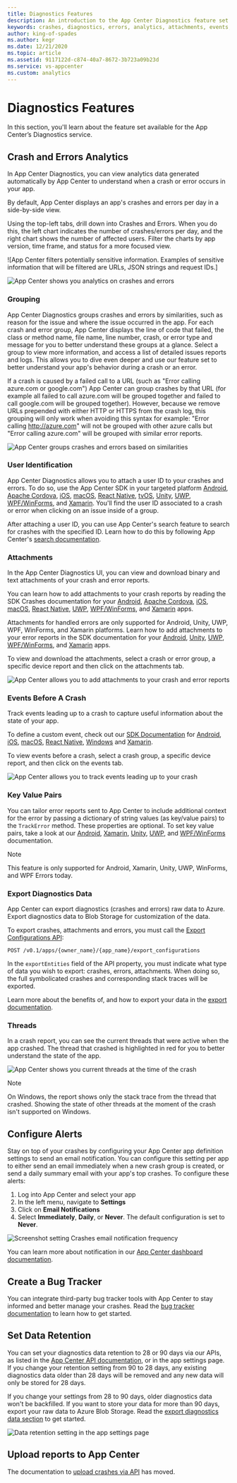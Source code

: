 ```yaml
---
title: Diagnostics Features
description: An introduction to the App Center Diagnostics feature set
keywords: crashes, diagnostics, errors, analytics, attachments, events, key value pairs, export data, threads, bug tracker
author: king-of-spades
ms.author: kegr
ms.date: 12/21/2020
ms.topic: article
ms.assetid: 9117122d-c874-40a7-8672-3b723a09b23d
ms.service: vs-appcenter
ms.custom: analytics
---
```


# Diagnostics Features

In this section, you'll learn about the feature set available for the App Center’s Diagnostics service.

## Crash and Errors Analytics

In App Center Diagnostics, you can view analytics data generated automatically by App Center to understand when a crash or error occurs in your app.

By default, App Center displays an app's crashes and errors per day in a side-by-side view.

Using the top-left tabs, drill down into Crashes and Errors. When you do this, the left chart indicates the number of crashes/errors per day, and the right chart shows the number of affected users. Filter the charts by app version, time frame, and status for a more focused view.

![App Center  filters potentially sensitive information. Examples of sensitive information that will be filtered are URLs, JSON strings and request IDs.]

![App Center shows you analytics on crashes and errors](~/diagnostics/images/new-crash-analytics.png)

### Grouping

App Center Diagnostics groups crashes and errors by similarities, such as reason for the issue and where the issue occurred in the app. For each crash and error group, App Center displays the line of code that failed, the class or method name, file name, line number, crash, or error type and message for you to better understand these groups at a glance. Select a group to view more information, and access a list of detailed issues reports and logs. This allows you to dive even deeper and use our feature set to better understand your app's behavior during a crash or an error.

If a crash is caused by a failed call to a URL (such as "Error calling azure.com or google.com") App Center can group crashes by that URL (for example all failed to call azure.com will be grouped together and failed to call google.com will be grouped together). However, because we remove URLs prepended with either HTTP or HTTPS from the crash log, this grouping will only work when avoiding this syntax for example:  "Error calling http://azure.com" will not be grouped with other azure calls but "Error calling azure.com" will be grouped with similar error reports.

![App Center groups crashes and errors based on similarities](~/diagnostics/images/crash-groups.png)

### User Identification

App Center Diagnostics allows you to attach a user ID to your crashes and errors. To do so, use the App Center SDK in your targeted platform [Android](~/sdk/other-apis/android.md#identify-users), [Apache Cordova](~/sdk/other-apis/cordova.md#identify-users), [iOS](~/sdk/other-apis/ios.md#identify-users), [macOS](~/sdk/other-apis/macos.md#identify-users), [React Native](~/sdk/other-apis/react-native.md#identify-users), [tvOS](~/sdk/other-apis/tvos.md#identify-users), [Unity](~/sdk/other-apis/unity.md#identify-users), [UWP](~/sdk/other-apis/uwp.md#identify-users), [WPF/WinForms](~/sdk/other-apis/wpf-winforms.md#identify-users), and [Xamarin](~/sdk/other-apis/xamarin.md#identify-users). You'll find the user ID associated to a crash or error when clicking on an issue inside of a group.

After attaching a user ID, you can use App Center's search feature to search for crashes with the specified ID. Learn how to do this by following App Center's [search documentation](~/diagnostics/search.md).


### Attachments

In the App Center Diagnostics UI, you can view and download binary and text attachments of your crash and error reports.

You can learn how to add attachments to your crash reports by reading the SDK Crashes documentation for your [Android](~/sdk/crashes/android.md#add-attachments-to-a-crash-report), [Apache Cordova](~/sdk/crashes/cordova.md#add-attachments-to-a-crash-report), [iOS](~/sdk/crashes/ios.md#add-attachments-to-a-crash-report), [macOS](~/sdk/crashes/macos.md#add-attachments-to-a-crash-report), [React Native](~/sdk/crashes/react-native.md#add-attachments-to-a-crash-report), [UWP](~/sdk/crashes/uwp.md#add-attachments-to-a-crash-report), [WPF/WinForms](~/sdk/crashes/wpf-winforms.md#add-attachments-to-a-crash-report), and [Xamarin](~/sdk/crashes/xamarin.md#add-attachments-to-a-crash-report) apps.

Attachments for handled errors are only supported for Android, Unity, UWP, WPF, WinForms, and Xamarin platforms. Learn how to add attachments to your error reports in the SDK documentation for your [Android](~/sdk/crashes/android.md#handled-errors), [Unity](~/sdk/crashes/unity.md#add-attachments-to-a-crash-or-an-unhandled-exception-report), [UWP](~/sdk/crashes/uwp.md#handled-errors), [WPF/WinForms](~/sdk/crashes/wpf-winforms.md#handled-errors), and [Xamarin](~/sdk/crashes/xamarin.md#handled-errors) apps.

To view and download the attachments, select a crash or error group, a specific device report and then click on the attachments tab.

![App Center allows you to add attachments to your crash and error reports](~/diagnostics/images/new-attachments.png)


### Events Before A Crash

Track events leading up to a crash to capture useful information about the state of your app.

To define a custom event, check out our [SDK Documentation](~/sdk/index.md) for [Android](~/sdk/analytics/android.md), [iOS](~/sdk/analytics/ios.md), [macOS](~/sdk/analytics/macos.md), [React Native](~/sdk/analytics/react-native.md), [Windows](~/sdk/analytics/windows.md) and [Xamarin](~/sdk/analytics/xamarin.md).

To view events before a crash, select a crash group, a specific device report, and then click on the events tab.

![App Center allows you to track events leading up to your crash](~/diagnostics/images/events.png)


### Key Value Pairs

You can tailor error reports sent to App Center to include additional context for the error by passing a dictionary of string values (as key/value pairs) to the `TrackError` method. These properties are optional. To set key value pairs, take a look at our [Android](~/sdk/crashes/android.md#handled-errors), [Xamarin](~/sdk/crashes/xamarin.md#handled-errors), [Unity](~/sdk/crashes/unity.md#handled-exceptions-in-unity), [UWP](~/sdk/crashes/uwp.md#handled-errors), and [WPF/WinForms](~/sdk/crashes/wpf-winforms.md#handled-errors) documentation.

> [!NOTE]
> This feature is only supported for Android, Xamarin, Unity, UWP, WinForms, and WPF Errors today.

### Export Diagnostics Data

App Center can export diagnostics (crashes and errors) raw data to Azure. Export diagnostics data to Blob Storage for customization of the data.

To export crashes, attachments and errors, you must call the [Export Configurations API](https://openapi.appcenter.ms/#/export/ExportConfigurations_Create):

```HTTP
POST /v0.1/apps/{owner_name}/{app_name}/export_configurations
```

In the `exportEntities` field of the API property, you must indicate what type of data you wish to export: crashes, errors, attachments. When doing so, the full symbolicated crashes and corresponding stack traces will be exported.

Learn more about the benefits of, and how to export your data in the [export documentation](~/analytics/export.md).

### Threads

In a crash report, you can see the current threads that were active when the app crashed. The thread that crashed is highlighted in red for you to better understand the state of the app.

![App Center shows you current threads at the time of the crash](~/diagnostics/images/new-threads.png)

> [!NOTE]
> On Windows, the report shows only the stack trace from the thread that crashed. Showing the state of other threads at the moment of the crash isn't supported on Windows.

## Configure Alerts

Stay on top of your crashes by configuring your App Center app definition settings to send an email notification. You can configure this setting per app to either send an email immediately when a new crash group is created, or send a daily summary email with your app's top crashes. To configure these alerts:

1. Log into App Center and select your app
2. In the left menu, navigate to **Settings**
3. Click on **Email Notifications**
4. Select **Immediately**, **Daily**, or **Never**. The default configuration is set to **Never**.

![Screenshot setting Crashes email notification frequency](~/diagnostics/images/email-notifications.png)

You can learn more about notification in our [App Center dashboard documentation](~/dashboard/email-notifications/index.md).

## Create a Bug Tracker

You can integrate third-party bug tracker tools with App Center to stay informed and better manage your crashes. Read the [bug tracker documentation](~/dashboard/bugtracker/index.md) to learn how to get started.

## Set Data Retention

You can set your diagnostics data retention to 28 or 90 days via our APIs, as listed in the [App Center API documentation](https://openapi.appcenter.ms/#/errors/errors_putRetentionSettings), or in the app settings page. If you change your retention setting from 90 to 28 days, any existing diagnostics data older than 28 days will be removed and any new data will only be stored for 28 days.

If you change your settings from 28 to 90 days, older diagnostics data won't be backfilled. If you want to store your data for more than 90 days, export your raw data to Azure Blob Storage. Read the [export diagnostics data section](~/diagnostics/features.md#export-diagnostics-data) to get started.

![Data retention setting in the app settings page](~/diagnostics/images/app-settings-retention.png)

## Upload reports to App Center

The documentation to [upload crashes via API](~/diagnostics/upload-crashes.md) has moved.
